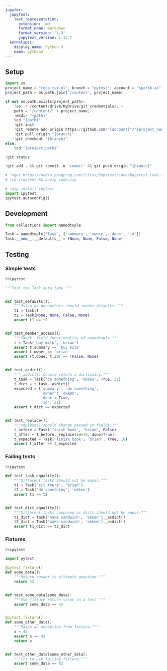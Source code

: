 ```yaml
---
jupyter:
  jupytext:
    text_representation:
      extension: .md
      format_name: markdown
      format_version: '1.3'
      jupytext_version: 1.13.7
  kernelspec:
    display_name: Python 3
    name: python3
---
```


<!-- #region id="0NhM3Zp3wKZw" -->
## Setup
<!-- #endregion -->

```python id="dHHhW3u6psfi" executionInfo={"status": "ok", "timestamp": 1631026362015, "user_tz": -330, "elapsed": 920, "user": {"displayName": "Sparsh Agarwal", "photoUrl": "", "userId": "13037694610922482904"}}
import os
project_name = "reco-tut-ml"; branch = "pytest"; account = "sparsh-ai"
project_path = os.path.join('/content', project_name)
```

```python colab={"base_uri": "https://localhost:8080/"} id="691kvF2Qpsfn" executionInfo={"status": "ok", "timestamp": 1631026363012, "user_tz": -330, "elapsed": 26, "user": {"displayName": "Sparsh Agarwal", "photoUrl": "", "userId": "13037694610922482904"}} outputId="6583bc72-3d36-490e-913e-67c1e9dd3ace"
if not os.path.exists(project_path):
    !cp -r /content/drive/MyDrive/git_credentials/. ~
    path = "/content/" + project_name; 
    !mkdir "{path}"
    %cd "{path}"
    !git init
    !git remote add origin https://github.com/"{account}"/"{project_name}".git
    !git pull origin "{branch}"
    !git checkout "{branch}"
else:
    %cd "{project_path}"
```

```python id="mV5kT_1cpsfo"
!git status
```

```python id="sJxFMdTspsfr"
!git add . && git commit -m 'commit' && git push origin "{branch}"
```

```python id="ZzcOxcN8pzvu"
# !wget https://media.pragprog.com/titles/bopytest/code/bopytest-code.zip -O /content/code.zip
# !cd /content && unzip code.zip
```

```python id="40B3lIi-sD3D" executionInfo={"status": "ok", "timestamp": 1631026363015, "user_tz": -330, "elapsed": 20, "user": {"displayName": "Sparsh Agarwal", "photoUrl": "", "userId": "13037694610922482904"}}
# !pip install ipytest
import ipytest
ipytest.autoconfig()
```

<!-- #region id="w3uc20hswIuV" -->
## Development
<!-- #endregion -->

```python id="8FCz8uLnwRKO" executionInfo={"status": "ok", "timestamp": 1631026488002, "user_tz": -330, "elapsed": 500, "user": {"displayName": "Sparsh Agarwal", "photoUrl": "", "userId": "13037694610922482904"}}
from collections import namedtuple

Task = namedtuple('Task', ['summary', 'owner', 'done', 'id'])
Task.__new__.__defaults__ = (None, None, False, None)
```

<!-- #region id="PNhKMarawNlN" -->
## Testing
<!-- #endregion -->

<!-- #region id="SjTpU83_zc2A" -->
### Simple tests
<!-- #endregion -->

```python colab={"base_uri": "https://localhost:8080/"} id="10T9dvnwrImq" executionInfo={"status": "ok", "timestamp": 1631027327498, "user_tz": -330, "elapsed": 509, "user": {"displayName": "Sparsh Agarwal", "photoUrl": "", "userId": "13037694610922482904"}} outputId="4aee49d0-ba9a-4b5a-c77c-a62446b52d7e"
%%ipytest

"""Test the Task data type."""


def test_defaults():
    """Using no parameters should invoke defaults."""
    t1 = Task()
    t2 = Task(None, None, False, None)
    assert t1 == t2


def test_member_access():
    """Check .field functionality of namedtuple."""
    t = Task('buy milk', 'brian')
    assert t.summary == 'buy milk'
    assert t.owner == 'brian'
    assert (t.done, t.id) == (False, None)


def test_asdict():
    """_asdict() should return a dictionary."""
    t_task = Task('do something', 'okken', True, 21)
    t_dict = t_task._asdict()
    expected = {'summary': 'do something',
                'owner': 'okken',
                'done': True,
                'id': 21}
    assert t_dict == expected


def test_replace():
    """replace() should change passed in fields."""
    t_before = Task('finish book', 'brian', False)
    t_after = t_before._replace(id=10, done=True)
    t_expected = Task('finish book', 'brian', True, 10)
    assert t_after == t_expected
```

<!-- #region id="NiTZL-gZzi2e" -->
### Failing tests
<!-- #endregion -->

```python colab={"base_uri": "https://localhost:8080/"} id="dx1VGv_HsOO4" executionInfo={"status": "ok", "timestamp": 1631027364528, "user_tz": -330, "elapsed": 512, "user": {"displayName": "Sparsh Agarwal", "photoUrl": "", "userId": "13037694610922482904"}} outputId="17b0a872-65fd-4e99-e77a-01179986a0a5"
%%ipytest

def test_task_equality():
    """Different tasks should not be equal."""
    t1 = Task('sit there', 'brian')
    t2 = Task('do something', 'okken')
    assert t1 == t2


def test_dict_equality():
    """Different tasks compared as dicts should not be equal."""
    t1_dict = Task('make sandwich', 'okken')._asdict()
    t2_dict = Task('make sandwich', 'okkem')._asdict()
    assert t1_dict == t2_dict
```

<!-- #region id="gOTIJPS1zn3I" -->
### Fixtures
<!-- #endregion -->

```python colab={"base_uri": "https://localhost:8080/"} id="rglRzAyB0DMO" executionInfo={"status": "ok", "timestamp": 1631027615729, "user_tz": -330, "elapsed": 489, "user": {"displayName": "Sparsh Agarwal", "photoUrl": "", "userId": "13037694610922482904"}} outputId="7eed8ece-3317-413d-8653-f8edd903161e"
%%ipytest

import pytest

@pytest.fixture()
def some_data():
    """Return answer to ultimate question."""
    return 42


def test_some_data(some_data):
    """Use fixture return value in a test."""
    assert some_data == 42


@pytest.fixture()
def some_other_data():
    """Raise an exception from fixture."""
    x = 43
    assert x == 42
    return x


def test_other_data(some_other_data):
    """Try to use failing fixture."""
    assert some_data == 42
```

```python id="bsOHQ6zM0iJI"

```
